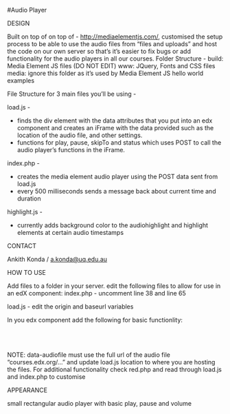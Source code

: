 #Audio Player

DESIGN

Built on top of  on top of - http://mediaelementjs.com/, customised the setup process to be able to use the audio files from “files and uploads” and  host the code on our own server so that’s it’s easier to fix bugs or add functionality for the audio players in all our courses.
Folder Structure - 
build: Media Element JS files (DO NOT EDIT)
www: JQuery, Fonts and CSS files 
media: ignore this folder as it’s used by Media Element JS hello world examples

File Structure for 3 main files you’ll be using -

load.js - 
* finds the div element with the data attributes that you put into an edx component and creates an iFrame with the data provided such as the location of the audio file, and other settings. 
* functions for play, pause, skipTo and status which uses POST to call the audio player’s functions in the iFrame. 

index.php - 
* creates the media element audio player using the POST data sent from load.js
* every 500 milliseconds sends a message back about current time and duration

highlight.js -
* currently adds background color to the audiohighlight and highlight elements at certain audio timestamps 

CONTACT

Ankith Konda / a.konda@uq.edu.au

HOW TO USE

Add files to a folder in your server. 
edit the following files to allow for use in an edX component:
index.php - 
uncomment line 38 and line 65 

load.js -
edit the origin and baseurl variables 

In you edx component add the following for basic functionlity:
<div id="myAudioContainer" style="height: 50px !important;" class="audioplayer" data-audiofile=“[use full URL from files and uploads]” data-hidetimeline="false" data-showsubtitles="false"></div>
<script type='text/javascript' src='load.js'></script> 
NOTE: data-audiofile must use the full url of the audio file “courses.edx.org/…” and update load.js location to where you are hosting the files. For additional functionality check red.php and read through load.js and index.php to customise

APPEARANCE

small rectangular audio player with basic play, pause and volume

